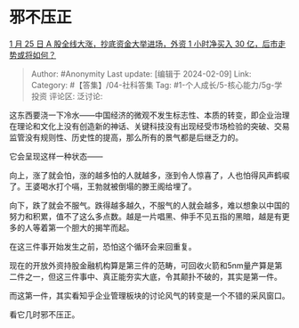 # 邪不压正
[1 月 25 日 A 股全线大涨，抄底资金大举进场，外资 1 小时净买入 30 亿，后市走势或将如何？](https://www.zhihu.com/question/641186035/answer/3391549666)

> Author: #Anonymity
> Last update: [编辑于 2024-02-09]
> Link:
> Category: #【答集】/04-社科答集
> Tag: #1-个人成长/5-核心能力/5g-学投资
> 评论区:
> 泛讨论:

这东西要浇一下冷水——中国经济的微观不发生标志性、本质的转变，即企业治理在理论和文化上没有创造新的神话、关键科技没有出现经受市场检验的突破、交易监管没有规则性、历史性的提高，那么所有的景气都是后继乏力的。

它会呈现这样一种状态——

向上，涨了就会怕，涨的越多怕的人就越多，涨到令人惊喜了，人也怕得风声鹤唳了。王婆喝水打个嗝，王勃就被倒塌的滕王阁给埋了。

向下，跌了就会不服气。跌得越多越久，不服气的人就会越多，难以想象以中国的努力和积累，值不了这么多点数。越是一片唱黑、伸手不见五指的黑暗，越是有更多的人等着第一个胆大的揭竿而起。

在这三件事开始发生之前，恐怕这个循环会来回重复。

现在的开放外资持股金融机构算是第三件的范畴，可回收火箭和5nm量产算是第二件之一，但这三件事中、真正能夯实大底，令其颠扑不破的，其实是第一件。

而这第一件，其实看知乎企业管理板块的讨论风气的转变是一个不错的采风窗口。

看它几时邪不压正。

